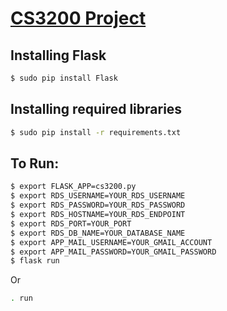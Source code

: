 
# [CS3200 Project](http://ec2-18-216-205-102.us-east-2.compute.amazonaws.com/index)  
## Installing Flask  
```sh
$ sudo pip install Flask  
```
  
## Installing required libraries  
```sh
$ sudo pip install -r requirements.txt  
```

## To Run:  
```sh
$ export FLASK_APP=cs3200.py  
$ export RDS_USERNAME=YOUR_RDS_USERNAME  
$ export RDS_PASSWORD=YOUR_RDS_PASSWORD  
$ export RDS_HOSTNAME=YOUR_RDS_ENDPOINT  
$ export RDS_PORT=YOUR_PORT  
$ export RDS_DB_NAME=YOUR_DATABASE_NAME  
$ export APP_MAIL_USERNAME=YOUR_GMAIL_ACCOUNT  
$ export APP_MAIL_PASSWORD=YOUR_GMAIL_PASSWORD    
$ flask run  
```

Or  
```sh
. run
```  
